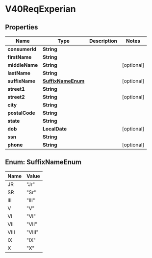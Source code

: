 

# V40ReqExperian


## Properties

| Name | Type | Description | Notes |
|------------ | ------------- | ------------- | -------------|
|**consumerId** | **String** |  |  |
|**firstName** | **String** |  |  |
|**middleName** | **String** |  |  [optional] |
|**lastName** | **String** |  |  |
|**suffixName** | [**SuffixNameEnum**](#SuffixNameEnum) |  |  [optional] |
|**street1** | **String** |  |  |
|**street2** | **String** |  |  [optional] |
|**city** | **String** |  |  |
|**postalCode** | **String** |  |  |
|**state** | **String** |  |  |
|**dob** | **LocalDate** |  |  [optional] |
|**ssn** | **String** |  |  |
|**phone** | **String** |  |  [optional] |



## Enum: SuffixNameEnum

| Name | Value |
|---- | -----|
| JR | &quot;Jr&quot; |
| SR | &quot;Sr&quot; |
| III | &quot;III&quot; |
| V | &quot;V&quot; |
| VI | &quot;VI&quot; |
| VII | &quot;VII&quot; |
| VIII | &quot;VIII&quot; |
| IX | &quot;IX&quot; |
| X | &quot;X&quot; |



